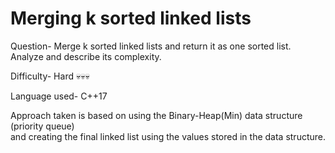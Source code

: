 # Merging k sorted linked lists

Question-
Merge k sorted linked lists and return it as one sorted list.<br> Analyze and describe its complexity.

Difficulty-
Hard 💀💀💀

Language used- 
C++17

Approach taken is based on using the Binary-Heap(Min) data structure (priority queue)<br> and creating the final linked list using the values stored in the data structure.  

